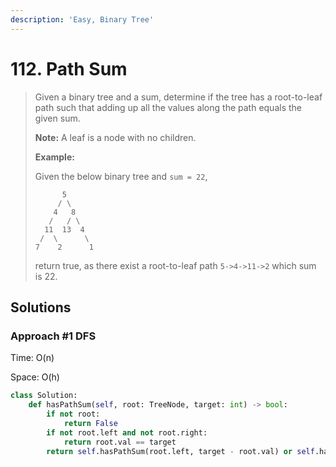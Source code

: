 ```yaml
---
description: 'Easy, Binary Tree'
---
```


# 112. Path Sum

> Given a binary tree and a sum, determine if the tree has a root-to-leaf path such that adding up all the values along the path equals the given sum.
>
> **Note:** A leaf is a node with no children.
>
> **Example:**
>
> Given the below binary tree and `sum = 22`,
>
> ```text
>       5
>      / \
>     4   8
>    /   / \
>   11  13  4
>  /  \      \
> 7    2      1
> ```
>
> return true, as there exist a root-to-leaf path `5->4->11->2` which sum is 22.

## Solutions

### Approach \#1 DFS

Time: O\(n\)

Space: O\(h\)

```python
class Solution:
    def hasPathSum(self, root: TreeNode, target: int) -> bool:
        if not root:
            return False
        if not root.left and not root.right:
            return root.val == target
        return self.hasPathSum(root.left, target - root.val) or self.hasPathSum(root.right, target - root.val)
```

